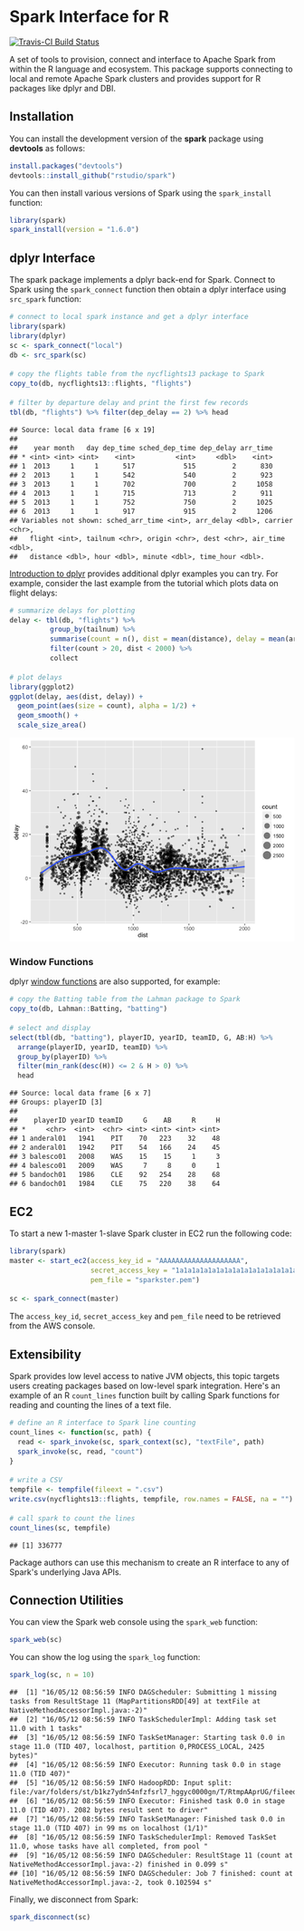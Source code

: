 Spark Interface for R
================

[![Travis-CI Build Status](https://travis-ci.com/rstudio/spark.svg?token=MxiS2SHZy3QzqFf34wQr&branch=master)](https://travis-ci.com/rstudio/spark)

A set of tools to provision, connect and interface to Apache Spark from within the R language and ecosystem. This package supports connecting to local and remote Apache Spark clusters and provides support for R packages like dplyr and DBI.

Installation
------------

You can install the development version of the **spark** package using **devtools** as follows:

``` r
install.packages("devtools")
devtools::install_github("rstudio/spark")
```

You can then install various versions of Spark using the `spark_install` function:

``` r
library(spark)
spark_install(version = "1.6.0")
```

dplyr Interface
---------------

The spark package implements a dplyr back-end for Spark. Connect to Spark using the `spark_connect` function then obtain a dplyr interface using `src_spark` function:

``` r
# connect to local spark instance and get a dplyr interface
library(spark)
library(dplyr)
sc <- spark_connect("local")
db <- src_spark(sc)

# copy the flights table from the nycflights13 package to Spark
copy_to(db, nycflights13::flights, "flights")

# filter by departure delay and print the first few records
tbl(db, "flights") %>% filter(dep_delay == 2) %>% head
```

    ## Source: local data frame [6 x 19]
    ## 
    ##    year month   day dep_time sched_dep_time dep_delay arr_time
    ## * <int> <int> <int>    <int>          <int>     <dbl>    <int>
    ## 1  2013     1     1      517            515         2      830
    ## 2  2013     1     1      542            540         2      923
    ## 3  2013     1     1      702            700         2     1058
    ## 4  2013     1     1      715            713         2      911
    ## 5  2013     1     1      752            750         2     1025
    ## 6  2013     1     1      917            915         2     1206
    ## Variables not shown: sched_arr_time <int>, arr_delay <dbl>, carrier <chr>,
    ##   flight <int>, tailnum <chr>, origin <chr>, dest <chr>, air_time <dbl>,
    ##   distance <dbl>, hour <dbl>, minute <dbl>, time_hour <dbl>.

[Introduction to dplyr](https://cran.rstudio.com/web/packages/dplyr/vignettes/introduction.html) provides additional dplyr examples you can try. For example, consider the last example from the tutorial which plots data on flight delays:

``` r
# summarize delays for plotting
delay <- tbl(db, "flights") %>% 
          group_by(tailnum) %>%
          summarise(count = n(), dist = mean(distance), delay = mean(arr_delay)) %>%
          filter(count > 20, dist < 2000) %>%
          collect
    
# plot delays
library(ggplot2)
ggplot(delay, aes(dist, delay)) +
  geom_point(aes(size = count), alpha = 1/2) +
  geom_smooth() +
  scale_size_area()
```

![](README_files/figure-markdown_github/unnamed-chunk-4-1.png)

### Window Functions

dplyr [window functions](https://cran.r-project.org/web/packages/dplyr/vignettes/window-functions.html) are also supported, for example:

``` r
# copy the Batting table from the Lahman package to Spark
copy_to(db, Lahman::Batting, "batting")

# select and display 
select(tbl(db, "batting"), playerID, yearID, teamID, G, AB:H) %>%
  arrange(playerID, yearID, teamID) %>%
  group_by(playerID) %>%
  filter(min_rank(desc(H)) <= 2 & H > 0) %>%
  head
```

    ## Source: local data frame [6 x 7]
    ## Groups: playerID [3]
    ## 
    ##    playerID yearID teamID     G    AB     R     H
    ## *     <chr>  <int>  <chr> <int> <int> <int> <int>
    ## 1 anderal01   1941    PIT    70   223    32    48
    ## 2 anderal01   1942    PIT    54   166    24    45
    ## 3 balesco01   2008    WAS    15    15     1     3
    ## 4 balesco01   2009    WAS     7     8     0     1
    ## 5 bandoch01   1986    CLE    92   254    28    68
    ## 6 bandoch01   1984    CLE    75   220    38    64

EC2
---

To start a new 1-master 1-slave Spark cluster in EC2 run the following code:

``` r
library(spark)
master <- start_ec2(access_key_id = "AAAAAAAAAAAAAAAAAAAA",
                    secret_access_key = "1a1a1a1a1a1a1a1a1a1a1a1a1a1a1a1a1a1a1a1",
                    pem_file = "sparkster.pem")
          
sc <- spark_connect(master)
```

The `access_key_id`, `secret_access_key` and `pem_file` need to be retrieved from the AWS console.

Extensibility
-------------

Spark provides low level access to native JVM objects, this topic targets users creating packages based on low-level spark integration. Here's an example of an R `count_lines` function built by calling Spark functions for reading and counting the lines of a text file.

``` r
# define an R interface to Spark line counting
count_lines <- function(sc, path) {
  read <- spark_invoke(sc, spark_context(sc), "textFile", path)
  spark_invoke(sc, read, "count")
}

# write a CSV 
tempfile <- tempfile(fileext = ".csv")
write.csv(nycflights13::flights, tempfile, row.names = FALSE, na = "")

# call spark to count the lines
count_lines(sc, tempfile)
```

    ## [1] 336777

Package authors can use this mechanism to create an R interface to any of Spark's underlying Java APIs.

Connection Utilities
--------------------

You can view the Spark web console using the `spark_web` function:

``` r
spark_web(sc)
```

You can show the log using the `spark_log` function:

``` r
spark_log(sc, n = 10)
```

    ##  [1] "16/05/12 08:56:59 INFO DAGScheduler: Submitting 1 missing tasks from ResultStage 11 (MapPartitionsRDD[49] at textFile at NativeMethodAccessorImpl.java:-2)"
    ##  [2] "16/05/12 08:56:59 INFO TaskSchedulerImpl: Adding task set 11.0 with 1 tasks"                                                                               
    ##  [3] "16/05/12 08:56:59 INFO TaskSetManager: Starting task 0.0 in stage 11.0 (TID 407, localhost, partition 0,PROCESS_LOCAL, 2425 bytes)"                        
    ##  [4] "16/05/12 08:56:59 INFO Executor: Running task 0.0 in stage 11.0 (TID 407)"                                                                                 
    ##  [5] "16/05/12 08:56:59 INFO HadoopRDD: Input split: file:/var/folders/st/b1kz7ydn54nfzfsrl7_hggyc0000gn/T/RtmpAAprUG/fileedf554a5ce86.csv:0+33313106"           
    ##  [6] "16/05/12 08:56:59 INFO Executor: Finished task 0.0 in stage 11.0 (TID 407). 2082 bytes result sent to driver"                                              
    ##  [7] "16/05/12 08:56:59 INFO TaskSetManager: Finished task 0.0 in stage 11.0 (TID 407) in 99 ms on localhost (1/1)"                                              
    ##  [8] "16/05/12 08:56:59 INFO TaskSchedulerImpl: Removed TaskSet 11.0, whose tasks have all completed, from pool "                                                
    ##  [9] "16/05/12 08:56:59 INFO DAGScheduler: ResultStage 11 (count at NativeMethodAccessorImpl.java:-2) finished in 0.099 s"                                       
    ## [10] "16/05/12 08:56:59 INFO DAGScheduler: Job 7 finished: count at NativeMethodAccessorImpl.java:-2, took 0.102594 s"

Finally, we disconnect from Spark:

``` r
spark_disconnect(sc)
```
